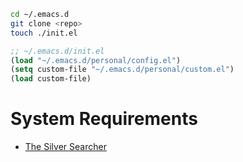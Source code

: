 ```bash
cd ~/.emacs.d
git clone <repo>
touch ./init.el
```
```lisp
;; ~/.emacs.d/init.el
(load "~/.emacs.d/personal/config.el")
(setq custom-file "~/.emacs.d/personal/custom.el")
(load custom-file)
```

# System Requirements
* [The Silver Searcher](https://github.com/ggreer/the_silver_searcher)
